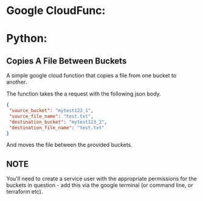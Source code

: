 
# Google CloudFunc: 
# Python: 
## Copies A File Between Buckets

A simple google cloud function that copies a file from one bucket to another.

The function takes the a request with the following json body.

```json
{
 "source_bucket": "mytest123_1",
 "source_file_name": "test.txt",
 "destination_bucket": "mytest123_2",
 "destination_file_name": "test.txt"
}
```

And moves the file between the provided buckets.

## NOTE

You'll need to create a service user with the appropriate permissions for the buckets in
question - add this via the google terminal (or command line, or terraform etc).
